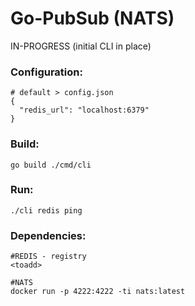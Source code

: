 # Go-PubSub (NATS)

IN-PROGRESS (initial CLI in place)

### Configuration:
```shell
# default > config.json
{
  "redis_url": "localhost:6379"
}
```

### Build:
```shell
go build ./cmd/cli 
```

### Run:
```shell
./cli redis ping
```

### Dependencies:
```shell
#REDIS - registry
<toadd>

#NATS
docker run -p 4222:4222 -ti nats:latest
```